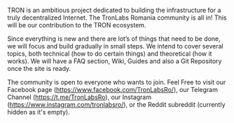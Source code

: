 TRON is an ambitious project dedicated to building the infrastructure for a truly decentralized Internet. The TronLabs Romania community is all in! This will be our contribution to the TRON ecosystem.

Since everything is new and there are lot’s of things that need to be done, we will focus and build gradually in small steps. We intend to cover several topics, both technical (how to do certain things) and theoretical (how it works). We will have a FAQ section, Wiki, Guides and also a Git Repository once the site is ready.

The community is open to everyone who wants to join. Feel Free to visit our Facebook page (https://www.facebook.com/TronLabsRo/), our Telegram Channel (https://t.me/TronLabsRo), our Instagram (https://www.instagram.com/tronlabsro/), or the Reddit subreddit (currently hidden as it's empty).

